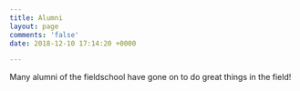 ```yaml
---
title: Alumni
layout: page
comments: 'false'
date: 2018-12-10 17:14:20 +0000

---
```

Many alumni of the fieldschool have gone on to do great things in the field!